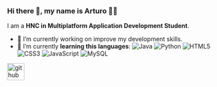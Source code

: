 ### Hi there 👋, my name is **Arturo** 🧑‍💻
I am a **HNC in Multiplatform Application Development Student**.

- 🔭 I’m currently working on improve my development skills. 
- 🌱 I’m currently **learning this languages**:
![Java](https://img.shields.io/badge/java-%23ED8B00.svg?style=for-the-badge&logo=openjdk&logoColor=white) ![Python](https://img.shields.io/badge/python-3670A0?style=for-the-badge&logo=python&logoColor=ffdd54) ![HTML5](https://img.shields.io/badge/html5-%23E34F26.svg?style=for-the-badge&logo=html5&logoColor=white) ![CSS3](https://img.shields.io/badge/css3-%231572B6.svg?style=for-the-badge&logo=css3&logoColor=white) 	![JavaScript](https://img.shields.io/badge/javascript-%23323330.svg?style=for-the-badge&logo=javascript&logoColor=%23F7DF1E) ![MySQL](https://img.shields.io/badge/mysql-4479A1.svg?style=for-the-badge&logo=mysq)


[<img src='https://cdn.jsdelivr.net/npm/simple-icons@3.0.1/icons/github.svg' alt='github' height='40'>](https://github.com/imarturobermudez)  
